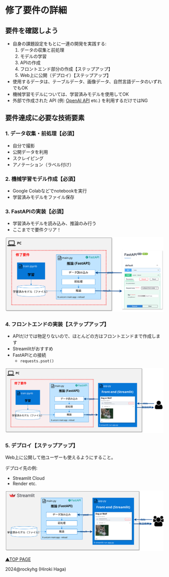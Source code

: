 # 修了要件の詳細

## 要件を確認しよう
- 自身の課題設定をもとに一連の開発を実践する:
  1. データの収集と前処理
  2. モデルの学習
  3. APIの作成
  4. フロントエンド部分の作成【ステップアップ】
  5. Web上に公開（デプロイ）【ステップアップ】
- 使用するデータは、テーブルデータ、画像データ、自然言語データのいずれでもOK
- 機械学習モデルについては、学習済みモデルを使用してOK
- 外部で作成された API (例: [OpenAI API](https://openai.com/index/openai-api/) etc.) を利用するだけではNG

## 要件達成に必要な技術要素
### 1. データ収集・前処理【必須】
- 自分で撮影
- 公開データを利用
- スクレイピング
- アノテーション（ラベル付け）

### 2. 機械学習モデル作成【必須】
- Google Colabなどでnotebookを実行
- 学習済みモデルをファイル保存

### 3. FastAPIの実装【必須】
- 学習済みモデルを読み込み、推論のみ行う
- ここまでで要件クリア！

![01_FastAPI](./images/01_FastAPI.svg)

### 4. フロントエンドの実装【ステップアップ】
- APIだけでは物足りないので、ほとんどの方はフロントエンドまで作成します
- Streamlitがおすすめ
- FastAPIとの接続
  - `requests.psot()`

![02_Streamlit](./images/02_Streamlit.svg)

### 5. デプロイ【ステップアップ】
Web上に公開して他ユーザーも使えるようにすること。

デプロイ先の例:
- Streamlit Cloud
- Render etc.

![03_Deployment](./images/03_Deployment.svg)

[▲TOP PAGE](./README.md)

2024@rockyhg (Hiroki Haga)
